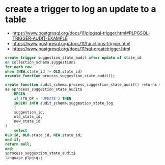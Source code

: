 # create a trigger to log an update to a table 

- https://www.postgresql.org/docs/11/plpgsql-trigger.html#PLPGSQL-TRIGGER-AUDIT-EXAMPLE
- https://www.postgresql.org/docs/11/functions-trigger.html
- https://www.postgresql.org/docs/11/sql-createtrigger.html

```sql
create trigger suggestion_state_audit after update of state_id
on collection_schema.suggestions
for each row 
when (NEW.state_id != OLD.state_id)
execute function process_suggestion_state_audit();
```

```sql
create function audit_schema.process_suggestion_state_audit() returns trigger
as $process_suggestion_state_audit$
    BEGIN
    if (TG_OP = 'UPDATE') THEN
    INSERT INTO audit_schema.suggestion_state_log
    (
    suggestion_id,
    old_state_id,
    new_state_id
)
    select 
OLD.id, OLD.state_id, NEW.state_id;
end if;
return null;
end;
$process_suggestion_state_audit$
language plpgsql;
```
